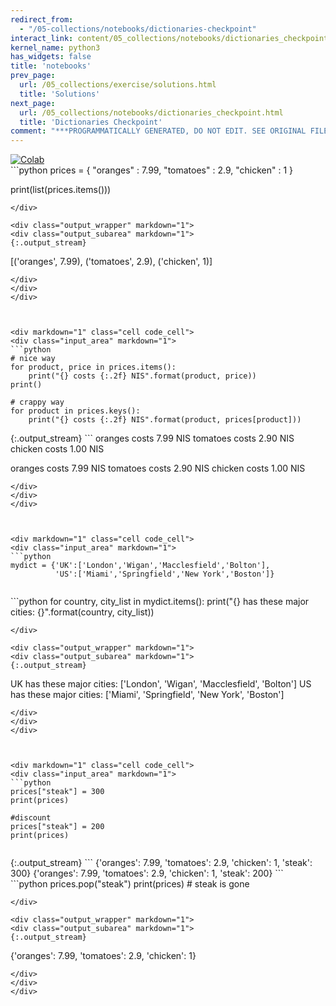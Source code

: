 ```yaml
---
redirect_from:
  - "/05-collections/notebooks/dictionaries-checkpoint"
interact_link: content/05_collections/notebooks/dictionaries_checkpoint.ipynb
kernel_name: python3
has_widgets: false
title: 'notebooks'
prev_page:
  url: /05_collections/exercise/solutions.html
  title: 'Solutions'
next_page:
  url: /05_collections/notebooks/dictionaries_checkpoint.html
  title: 'Dictionaries Checkpoint'
comment: "***PROGRAMMATICALLY GENERATED, DO NOT EDIT. SEE ORIGINAL FILES IN /content***"
---
```

<a href="https://colab.research.google.com/github/aviadr1/learn-python/blob/master/content/05_collections/notebooks/dictionaries_checkpoint.ipynb" target="_blank">
<img src="https://colab.research.google.com/assets/colab-badge.svg" 
     title="Open this file in Google Colab" alt="Colab"/>
</a>




<div markdown="1" class="cell code_cell">
<div class="input_area" markdown="1">
```python
prices = {
    "oranges" : 7.99,
    "tomatoes" : 2.9,
    "chicken" : 1
}

print(list(prices.items()))

```
</div>

<div class="output_wrapper" markdown="1">
<div class="output_subarea" markdown="1">
{:.output_stream}
```
[('oranges', 7.99), ('tomatoes', 2.9), ('chicken', 1)]
```
</div>
</div>
</div>



<div markdown="1" class="cell code_cell">
<div class="input_area" markdown="1">
```python
# nice way
for product, price in prices.items():
    print("{} costs {:.2f} NIS".format(product, price))
print()

# crappy way
for product in prices.keys():
    print("{} costs {:.2f} NIS".format(product, prices[product]))

```
</div>

<div class="output_wrapper" markdown="1">
<div class="output_subarea" markdown="1">
{:.output_stream}
```
oranges costs 7.99 NIS
tomatoes costs 2.90 NIS
chicken costs 1.00 NIS

oranges costs 7.99 NIS
tomatoes costs 2.90 NIS
chicken costs 1.00 NIS
```
</div>
</div>
</div>



<div markdown="1" class="cell code_cell">
<div class="input_area" markdown="1">
```python
mydict = {'UK':['London','Wigan','Macclesfield','Bolton'], 
          'US':['Miami','Springfield','New York','Boston']}


```
</div>

</div>



<div markdown="1" class="cell code_cell">
<div class="input_area" markdown="1">
```python
for country, city_list in mydict.items():
    print("{} has these major cities: {}".format(country, city_list))

```
</div>

<div class="output_wrapper" markdown="1">
<div class="output_subarea" markdown="1">
{:.output_stream}
```
UK has these major cities: ['London', 'Wigan', 'Macclesfield', 'Bolton']
US has these major cities: ['Miami', 'Springfield', 'New York', 'Boston']
```
</div>
</div>
</div>



<div markdown="1" class="cell code_cell">
<div class="input_area" markdown="1">
```python
prices["steak"] = 300
print(prices)

#discount
prices["steak"] = 200
print(prices)


```
</div>

<div class="output_wrapper" markdown="1">
<div class="output_subarea" markdown="1">
{:.output_stream}
```
{'oranges': 7.99, 'tomatoes': 2.9, 'chicken': 1, 'steak': 300}
{'oranges': 7.99, 'tomatoes': 2.9, 'chicken': 1, 'steak': 200}
```
</div>
</div>
</div>



<div markdown="1" class="cell code_cell">
<div class="input_area" markdown="1">
```python
prices.pop("steak")
print(prices) # steak is gone

```
</div>

<div class="output_wrapper" markdown="1">
<div class="output_subarea" markdown="1">
{:.output_stream}
```
{'oranges': 7.99, 'tomatoes': 2.9, 'chicken': 1}
```
</div>
</div>
</div>

